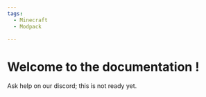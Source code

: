 ```yaml
---
tags:
  - Minecraft
  - Modpack

---
```


# Welcome to the documentation !
Ask help on our discord; this is not ready yet.